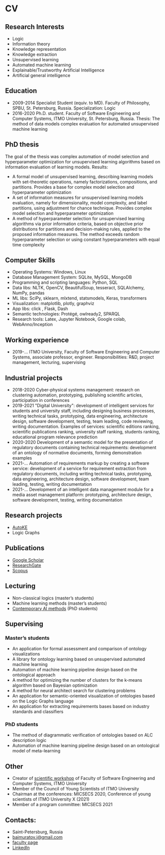 # CV

## Research Interests
- Logic
- Information theory
- Knowledge representation
- Knowledge extraction
- Unsupervised learning
- Automated machine learning
- Explainable/Trustworthy Artificial Intelligence
- Artificial general intelligence

## Education
- 2009-2014	Specialist Student (equiv. to MD). Faculty of Philosophy, SPBU, St. Petersburg, Russia. Specialization: Logic
- 2016-2020 Ph.D. student. Faculty of Software Engineering and Computer Systems, ITMO University, St. Petersburg, Russia. Thesis: The method of data models complex evaluation for automated unsupervised machine learning

## PhD thesis
The goal of the thesis was complex automation of model selection and hyperparameter optimization for unsupervised learning algorithms based on information evaluation of learning models. Results:
-	A formal model of unsupervised learning, describing learning models with set-theoretic operations, namely factorizations, compositions, and partitions. Provides a base for complex model selection and hyperparameter optimization
-	A set of information measures for unsupervised learning models evaluation, namely for dimensionality, model complexity, and label partitions, using adjustment for chance technique. Provides complex model selection and hyperparameter optimization
-	A method of hyperparameter selection for unsupervised learning algorithms via prior information criteria, based on objective prior distributions for partitions and decision-making rules, applied to the proposed information measures. The method exceeds random hyperparameter selection or using constant hyperparameters with equal time complexity

## Computer Skills
-	Operating Systems: Windows, Linux
-	Database Management System: SQLite, MySQL, MongoDB
-	Programming and scripting languages: Python, SQL
-	Data libs: NLTK, OpenCV, BeautifulSoup, tesseract, SQLAlchemy, NumPy, pandas
-	ML libs: SciPy, sklearn, mlxtend, statsmodels, Keras, transformers
-	Visualization: matplotlib, plotly, graphviz 
-	App libs: click , Flask, Dash
-	Semantic technologies: Protégé, owlready2, SPARQL
-	Research tools: Latex, Jupyter Notebook, Google colab, WebAnno/Inception

## Working experience
- 2019-…  ITMO University, Faculty of Software Engineering and Computer Systems, associate professor, engineer. Responsibilities: R&D, project management, lecturing, supervising

## Industrial projects
- 2018-2020 Cyber-physical systems management: research on clustering automation, prototyping, publishing scientific articles, participation in conferences
- 2019-2021 "Digital University": development of intelligent services for students and university staff, including designing business processes, writing technical tasks, prototyping, data engineering, architecture design, software development, testing, team leading, code reviewing, writing documentation. Examples of services: scientific editions ranking, scientific publications ranking, university staff ranking, students ranking, educational program relevance prediction
- 2020-2020 Development of a semantic model for the presentation of regulatory documents containing technical requirements: development of an ontology of normative documents, forming demonstration examples
- 2021-…  Automation of requirements markup by creating a software service: development of a service for requirement extraction from regulatory documents, including writing technical tasks, prototyping, data engineering, architecture design, software development, team leading, testing, writing documentation
- 2021-…  Development of an intelligent data management module for a media asset management platform: prototyping, architecture design, software development, testing, writing documentation

## Research projects
- [AutoKE](https://ldrbmrtv.github.io/AutoKE/)
- Logic Graphs

## Publications

- [Google Scholar](https://scholar.google.se/citations?user=aG08GegAAAAJ)
- [ResearchGate](https://www.researchgate.net/profile/Ildar-Baimuratov)
- [Scopus](https://www.scopus.com/authid/detail.uri?authorId=57204417976)

## Lecturing
-	Non-classical logics (master’s students)
-	Machine learning methods (master’s students)
-	[Contemporary AI methods](https://www.youtube.com/channel/UCIsw-78RXEm3LYSl4Ry0-WQ) (PhD students)

## Supervising

### Master’s students
-	An application for formal assessment and comparison of ontology visualizations
-	A library for ontology learning based on unsupervised automated machine learning
-	Automation of machine learning pipeline design based on the ontological approach
-	A method for optimizing the number of clusters for the k-means algorithm based on Bayesian optimization
-	A method for neural architect search for clustering problems
-	An application for semantic-oriented visualization of ontologies based on the Logic Graphs language
-	An application for extracting requirements bases based on industry standards and classifiers

### PhD students
-	The method of diagrammatic verification of ontologies based on ALC description logic
-	Automation of machine learning pipeline design based on an ontological model of meta-learning

## Other
-	Creator of [scientific workshop](https://ldrbmrtv.github.io/SCS.Workshop/) of Faculty of Software Engineering and Computer Systems, ITMO University
-	Member of the Council of Young Scientists of ITMO University
-	Chairman at the conferences: MICSECS 2020, Conference of young scientists of ITMO University X (2021)
-	Member of a program committee: MICSECS 2021

## Contacts:
- Saint-Petersburg, Russia
- baimuratov.i@gmail.com
- [faculty page](https://scs.ifmo.ru/en/viewperson/224068/baimuratov-ildar.htm)
- [LinkedIn](https://www.linkedin.com/in/ildar-baimuratov-7496871b1/)
